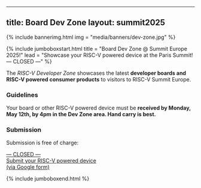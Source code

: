 
---
title: Board Dev Zone
layout: summit2025
---

{% include bannerimg.html
    img = "media/banners/dev-zone.jpg"
%}

{% include jumboboxstart.html
    title = "Board Dev Zone @ Summit Europe 2025!"
    lead = "Showcase your RISC-V powered device at the Paris Summit!<br>&mdash; CLOSED &mdash;"
%}

The *RISC-V Developer Zone* showcases the latest **developer boards
and RISC-V powered consumer products** to visitors to RISC-V Summit
Europe.

### Guidelines

Your board or other RISC-V powered device must be **received by
Monday, May 12th, by 4pm in the Dev Zone area. Hand carry is best.**

### Submission

Submission is free of charge:

<div class="row justify-content-md-center my-4">
	<a href="https://docs.google.com/forms/d/e/1FAIpQLSd52FPMxD-rts1lGfjwSTSNauY7PotpIPGbbjXe46ETkAuf_g/viewform?usp=header" class="btn btn-lg" style="background-color: var(--riscv-y); border-color: var(--riscv-y); width:50%;">&mdash; CLOSED &mdash;<br/>Submit your RISC-V powered device<br/>(via Google form)</a>
</div>

{% include jumboboxend.html %}
